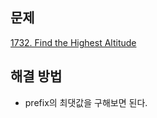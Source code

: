 ## 문제

[1732. Find the Highest Altitude](https://leetcode.com/problems/find-the-highest-altitude/?envType=study-plan-v2&envId=leetcode-75)

## 해결 방법

- prefix의 최댓값을 구해보면 된다.
